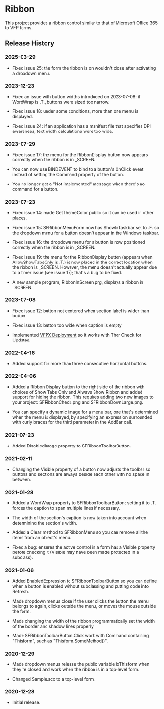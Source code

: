 # Ribbon

This project provides a ribbon control similar to that of Microsoft Office 365 to VFP forms.

## Release History

### 2025-03-29

* Fixed issue 25: the form the ribbon is on wouldn't close after activating a dropdown menu.

### 2023-12-23

* Fixed an issue with button widths introduced on 2023-07-08: if WordWrap is .T., buttons were sized too narrow.

* Fixed issue 18: under some conditions, more than one menu is displayed.

* Fixed issue 24: if an application has a manifest file that specifies DPI awareness, text width calculations were too wide.

### 2023-07-29

* Fixed issue 17: the menu for the RibbonDisplay button now appears correctly when the ribbon is in _SCREEN.

* You can now use BINDEVENT to bind to a button's OnClick event instead of setting the Command property of the button.

* You no longer get a "Not implemented" message when there's no command for a button.

### 2023-07-23

* Fixed issue 14: made GetThemeColor public so it can be used in other places.

* Fixed issue 15: SFRibbonMenuForm now has ShowInTaskbar set to .F. so the dropdown menu for a button doesn't appear in the Windows taskbar.

* Fixed issue 16: the dropdown menu for a button is now positioned correctly when the ribbon is in _SCREEN.

* Fixed issue 19: the menu for the RibbonDisplay button (appears when AllowShowTabsOnly is .T.) is now placed in the correct location when the ribbon is _SCREEN. However, the menu doesn't actually appear due to a timer issue (see issue 17); that's a bug to be fixed.

* A new sample program, RibbonInScreen.prg, displays a ribbon in _SCREEN.

### 2023-07-08

* Fixed issue 12: button not centered when section label is wider than button

* Fixed issue 13: button too wide when caption is empty

* Implemented [VFPX Deployment](https://github.com/VFPX/VFPXDeployment) so it works with Thor Check for Updates.

### 2022-04-16

* Added support for more than three consecutive horizontal buttons.

### 2022-04-06

* Added a Ribbon Display button to the right side of the ribbon with choices of Show Tabs Only and Always Show Ribbon and added support for hiding the ribbon. This requires adding two new images to your project: SFRibbonCheck.png and SFRibbonDownLarge.png.

* You can specify a dynamic image for a menu bar, one that's determined when the menu is displayed, by specifying an expression surrounded with curly braces for the third parameter in the AddBar call.

### 2021-07-23

* Added DisabledImage property to SFRibbonToolbarButton.

### 2021-02-11

* Changing the Visible property of a button now adjusts the toolbar so buttons and sections are always beside each other with no space in between.

### 2021-01-28

* Added a WordWrap property to SFRibbonToolbarButton; setting it to .T. forces the caption to span multiple lines if necessary.

* The width of the section's caption is now taken into account when determining the section's width.

* Added a Clear method to SFRibbonMenu so you can remove all the items from an object's menu.

* Fixed a bug: ensures the active control in a form has a Visible property before checking it (Visible may have been made protected in a subclass).

### 2021-01-06

* Added EnabledExpression to SFRibbonToolbarButton so you can define when a button is enabled without subclassing and putting code into Refresh.

* Made dropdown menus close if the user clicks the button the menu belongs to again, clicks outside the menu, or moves the mouse outside the form.

* Made changing the width of the ribbon programmatically set the width of the border and shadow lines properly.

* Made SFRibbonToolbarButton.Click work with Command containing "Thisform", such as "Thisform.SomeMethod()".

### 2020-12-29

* Made dropdown menus release the public variable loThisform when they're closed and work when the ribbon is in a top-level form.

* Changed Sample.scx to a top-level form.

### 2020-12-28

* Initial release.
